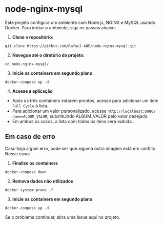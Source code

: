 # node-nginx-mysql

Este projeto configura um ambiente com Node.js, NGINX e MySQL usando Docker. Para iniciar o ambiente, siga os passos abaixo:

1. **Clone o repositório:**

```
git clone https://github.com/Rafael-ABF/node-nginx-mysql.git
```

2. **Navegue até o diretório do projeto:**

```
cd node-nginx-mysql/
```

3. **Inicie os containers em segundo plano**

```
docker-compose up -d
```

4. **Acesse a aplicação**
 - Após os três containers estarem prontos, acesse  para adicionar um item `Full Cycle` à lista.
 - Para adicionar um valor personalizado, acesse `http://localhost:8080?name=ALGUM_VALOR`, substituindo ALGUM_VALOR pelo valor desejado.
 - Em ambos os casos, a lista com todos os itens será exibida.

## Em caso de erro
Caso haja algum erro, pode ser que alguma outra imagem está em conflito.
Nesse caso:
1. **Finalize os containers**
```
docker-compose down
```
2. **Remova dados não utilizados**
```
docker system prune -f
```

3. **Inicie os containers em segundo plano**
```
docker-compose up -d
```

Se o problema continuar, abra uma Issue aqui no projeto.
